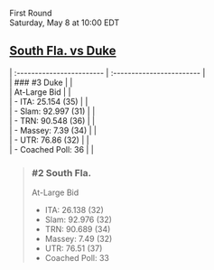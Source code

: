 First Round  
Saturday, May 8 at 10:00 EDT
## [South Fla. vs Duke](https://www.ncaa.com/game/5833371) 

| :------------------------ | :------------------------ |  
| ### #3 Duke               | |  
| At-Large Bid              | |  
| - ITA: 25.154 (35)        | |  
| - Slam: 92.997 (31)       | |  
| - TRN: 90.548 (36)        | |  
| - Massey: 7.39 (34)       | |  
| - UTR: 76.86 (32)         | |  
| - Coached Poll: 36        | |  

> ### #2 South Fla.  
> At-Large Bid  
> - ITA: 26.138 (32)  
> - Slam: 92.976 (32)  
> - TRN: 90.689 (34)  
> - Massey: 7.49 (32)  
> - UTR: 76.51 (37)  
> - Coached Poll: 33  